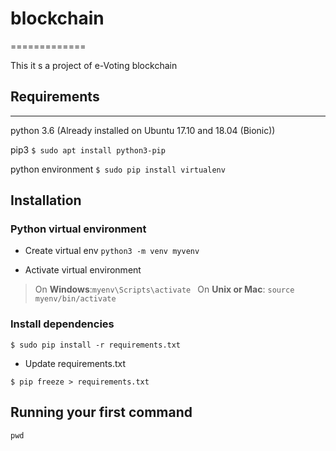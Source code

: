 # blockchain
=============

This it s a project of e-Voting blockchain


## Requirements
--------------------- 
python 3.6 (Already installed on Ubuntu 17.10 and 18.04 (Bionic))

pip3
`$ sudo apt install python3-pip `

python environment
`$ sudo pip install virtualenv `


## Installation


### Python virtual environment
- Create virtual env
`python3 -m venv myvenv`

- Activate virtual environment
> On **Windows**:`myenv\Scripts\activate `
> On **Unix or Mac**: `source myenv/bin/activate `


### Install dependencies
```
$ sudo pip install -r requirements.txt 
```

- Update requirements.txt
```
$ pip freeze > requirements.txt
```


Running your first command
--------------------------


`pwd`
